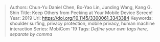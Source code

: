 > Authors: Chun-Yu Daniel Chen, Bo-Yao Lin, Junding Wang, Kang G. Shin
> Title: Keep Others from Peeking at Your Mobile Device Screen!
> Year: 2019
> Url: https://doi.org/10.1145/3300061.3343384
> Keywords: shoulder surfing, privacy protection, mobile privacy, human machine interaction
> Series: MobiCom '19
> Tags: *Define your own tags here, separate by comma*